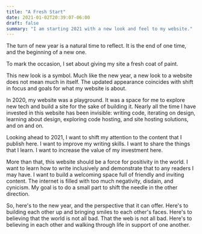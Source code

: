 ```yaml
---
title: "A Fresh Start"
date: 2021-01-02T20:39:07-06:00
draft: false
summary: "I am starting 2021 with a new look and feel to my website."
---
```


The turn of new year is a natural time to reflect. It is the end of one time,
and the beginning of a new one.

To mark the occasion, I set about giving my site a fresh coat of paint.</p>

This new look is a symbol. Much like the new year, a new look to a website does
not mean much in itself. The updated appearance coincides with shift in focus
and goals for what my website is about.

In 2020, my website was a playground. It was a space for me to explore new tech
and build a site for the sake of building it. Nearly all the time I have
invested in this website has been invisible: writing code, iterating on design,
learning about design, exploring code hosting, and site hosting solutions, and
on and on.

Looking ahead to 2021, I want to shift my attention to the content that I
publish here. I want to improve my writing skills. I want to share the things
that I learn. I want to increase the value of my investment here.

More than that, this website should be a force for positivity in the world. I
want to learn how to write inclusively and demonstrate that to any readers I may
have. I want to build a welcoming space full of friendly and inviting content.
The internet is filled with too much negativity, disdain, and cynicism. My goal
is to do a small part to shift the needle in the other direction.

So, here's to the new year, and the perspective that it can offer. Here's to
building each other up and bringing smiles to each other's faces. Here's to
believing that the world is not all bad. That the web is not all bad. Here's to
believing in each other and walking through life in support of one another.
